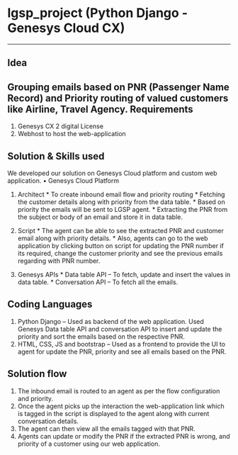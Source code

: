 # lgsp_project (Python Django - Genesys Cloud CX)
-------------------------------------------------

Idea
----
Grouping emails based on PNR (Passenger Name Record) and Priority routing of valued customers like Airline, Travel Agency.
Requirements
------------
  1.	Genesys CX 2 digital License 
  2.	Webhost to host the web-application
  
Solution & Skills used
----------------------
We developed our solution on Genesys Cloud platform and custom web application.
•	Genesys Cloud Platform
  1. Architect 
    * To create inbound email flow and priority routing 
    * Fetching the customer details along with priority from the data table.
    * Based on priority the emails will be sent to LGSP agent.
    * Extracting the PNR from the subject or body of an email and store it in data table.

  2. Script 
    * The agent can be able to see the extracted PNR and customer email along with priority details.
    * Also, agents can go to the web application by clicking button on script for updating the PNR number if its required, change the customer priority and see the previous      emails regarding with PNR number.

  3. Genesys APIs
    * Data table API – To fetch, update and insert the values in data table.
    * Conversation API – To fetch all the emails.

Coding Languages
----------------
1. Python Django – Used as backend of the web application. Used Genesys Data table API and conversation API to insert and update the priority and sort the emails based on    the respective PNR.
2. HTML, CSS, JS and bootstrap – Used as a frontend to provide the UI to agent for update the PNR, priority and see all emails based on the PNR.

Solution flow
-------------
1. The inbound email is routed to an agent as per the flow configuration and priority.
2. Once the agent picks up the interaction the web-application link which is tagged in the script is displayed to the agent along with current conversation details. 
3. The agent can then view all the emails tagged with that PNR. 
4. Agents can update or modify the PNR if the extracted PNR is wrong, and priority of a customer using our web application.




